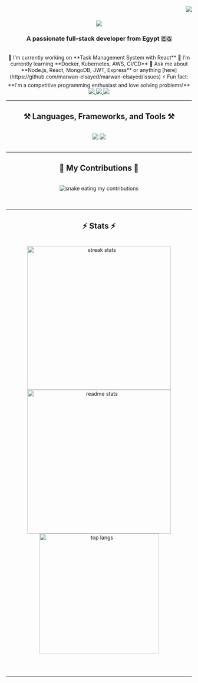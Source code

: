 <img align="right" src="https://visitor-badge.laobi.icu/badge?page_id=marwan-elsayed.marwan-elsayed" />

<h1 align="center">
    <img src="https://readme-typing-svg.herokuapp.com/?font=Righteous&size=35&center=true&vCenter=true&width=500&height=70&duration=4000&lines=Hi+There!+👋;+I'm+Marwan+Elsayed!;" />
</h1>

<h3 align="center">A passionate full-stack developer from Egypt 🇪🇬</h3>

<br/>

<div align="center">
    🔭 I’m currently working on **Task Management System with React**  
    🌱 I’m currently learning **Docker, Kubernetes, AWS, CI/CD**  
    💬 Ask me about **Node.js, React, MongoDB, JWT, Express** or anything [here](https://github.com/marwan-elsayed/marwan-elsayed/issues)  
    ⚡ Fun fact: **I'm a competitive programming enthusiast and love solving problems!**
</div>

<div align="center"> 
  <a href="mailto:marwan.elsayed@example.com">
    <img src="https://img.shields.io/badge/Gmail-333333?style=for-the-badge&logo=gmail&logoColor=red" />
  </a>
  <a href="https://linkedin.com/in/marwan-elsayed" target="_blank">
    <img src="https://img.shields.io/badge/LinkedIn-0077B5?style=for-the-badge&logo=linkedin&logoColor=white" />
  </a>
  <a href="https://marwan-elsayed.github.io" target="_blank">
     <img src="https://img.shields.io/badge/Portfolio-FF5722?style=for-the-badge&logo=todoist&logoColor=white" />
  </a>
</div>

<hr/>

<h2 align="center">⚒️ Languages, Frameworks, and Tools ⚒️</h2>
<br/>
<div align="center">
    <img src="https://skillicons.dev/icons?i=react,bootstrap,mui,html,css,vscode,github,figma,tailwind,git,r" />
    <img src="https://skillicons.dev/icons?i=nodejs,python,javascript,typescript,express,firebase,mongodb,c,java,nextjs,mysql,flask" />
</div>

<br/>
<hr/>

<div align="center">
  <h2>🐍 My Contributions 🐍</h2>
  <br>
  <img alt="snake eating my contributions" src="https://raw.githubusercontent.com/marwan-elsayed/marwan-elsayed/output/github-contribution-grid-snake.svg" />
  <br/><br/><br/>
</div>

<hr/>

<h2 align="center">⚡ Stats ⚡</h2>
<br>
<div align=center>
  <img width=390 src="https://github-readme-streak-stats.herokuapp.com/?user=marwan-elsayed&count_private=true&theme=react&border_radius=10" alt="streak stats"/>
  <img width=390 src="https://github-readme-stats.vercel.app/api?username=marwan-elsayed&count_private=true&show_icons=true&theme=react&rank_icon=github&border_radius=10" alt="readme stats" />
  <br/>
  <img width=325 align="center" src="https://github-readme-stats.vercel.app/api/top-langs/?username=marwan-elsayed&hide=HTML&langs_count=8&layout=compact&theme=react&border_radius=10&size_weight=0.5&count_weight=0.5&exclude_repo=github-readme-stats" alt="top langs" />
</div>

<br/><br/>
<hr/>
